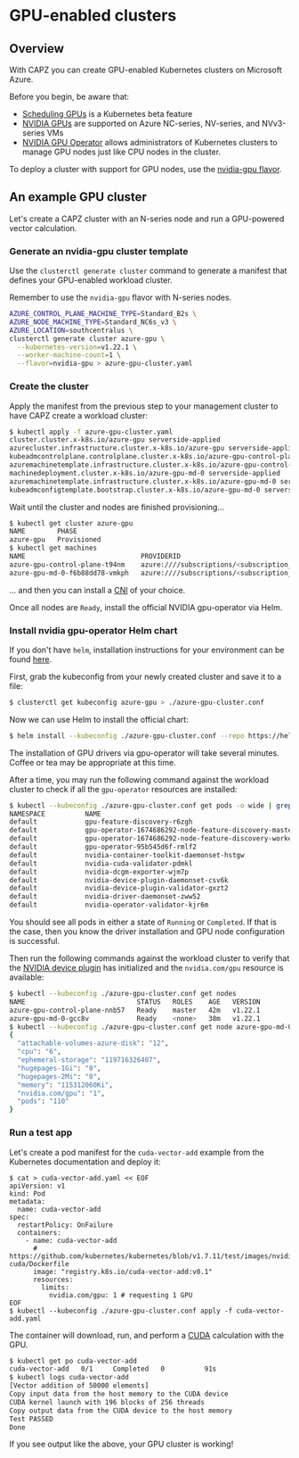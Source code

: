 # GPU-enabled clusters

## Overview

With CAPZ you can create GPU-enabled Kubernetes clusters on Microsoft Azure.

Before you begin, be aware that:

- [Scheduling GPUs](https://kubernetes.io/docs/tasks/manage-gpus/scheduling-gpus/) is a Kubernetes beta feature
- [NVIDIA GPUs](https://learn.microsoft.com/azure/virtual-machines/sizes-gpu) are supported on Azure NC-series, NV-series, and NVv3-series VMs
- [NVIDIA GPU Operator](https://github.com/NVIDIA/gpu-operator) allows administrators of Kubernetes clusters to manage GPU nodes just like CPU nodes in the cluster.

To deploy a cluster with support for GPU nodes, use the [nvidia-gpu flavor](https://raw.githubusercontent.com/kubernetes-sigs/cluster-api-provider-azure/main/templates/cluster-template-nvidia-gpu.yaml).

## An example GPU cluster

Let's create a CAPZ cluster with an N-series node and run a GPU-powered vector calculation.

### Generate an nvidia-gpu cluster template

Use the `clusterctl generate cluster` command to generate a manifest that defines your GPU-enabled
workload cluster.

Remember to use the `nvidia-gpu` flavor with N-series nodes.

```bash
AZURE_CONTROL_PLANE_MACHINE_TYPE=Standard_B2s \
AZURE_NODE_MACHINE_TYPE=Standard_NC6s_v3 \
AZURE_LOCATION=southcentralus \
clusterctl generate cluster azure-gpu \
  --kubernetes-version=v1.22.1 \
  --worker-machine-count=1 \
  --flavor=nvidia-gpu > azure-gpu-cluster.yaml
```

### Create the cluster

Apply the manifest from the previous step to your management cluster to have CAPZ create a
workload cluster:

```bash
$ kubectl apply -f azure-gpu-cluster.yaml
cluster.cluster.x-k8s.io/azure-gpu serverside-applied
azurecluster.infrastructure.cluster.x-k8s.io/azure-gpu serverside-applied
kubeadmcontrolplane.controlplane.cluster.x-k8s.io/azure-gpu-control-plane serverside-applied
azuremachinetemplate.infrastructure.cluster.x-k8s.io/azure-gpu-control-plane serverside-applied
machinedeployment.cluster.x-k8s.io/azure-gpu-md-0 serverside-applied
azuremachinetemplate.infrastructure.cluster.x-k8s.io/azure-gpu-md-0 serverside-applied
kubeadmconfigtemplate.bootstrap.cluster.x-k8s.io/azure-gpu-md-0 serverside-applied
```

Wait until the cluster and nodes are finished provisioning...

```bash
$ kubectl get cluster azure-gpu
NAME        PHASE
azure-gpu   Provisioned
$ kubectl get machines
NAME                             PROVIDERID                                                                                                                                     PHASE     VERSION
azure-gpu-control-plane-t94nm    azure:////subscriptions/<subscription_id>/resourceGroups/azure-gpu/providers/Microsoft.Compute/virtualMachines/azure-gpu-control-plane-nnb57   Running   v1.22.1
azure-gpu-md-0-f6b88dd78-vmkph   azure:////subscriptions/<subscription_id>/resourceGroups/azure-gpu/providers/Microsoft.Compute/virtualMachines/azure-gpu-md-0-gcc8v            Running   v1.22.1
```

... and then you can install a [CNI](https://cluster-api.sigs.k8s.io/user/quick-start.html#deploy-a-cni-solution) of your choice.

Once all nodes are `Ready`, install the official NVIDIA gpu-operator via Helm.

### Install nvidia gpu-operator Helm chart

If you don't have `helm`, installation instructions for your environment can be found [here](https://helm.sh).

First, grab the kubeconfig from your newly created cluster and save it to a file:

```bash
$ clusterctl get kubeconfig azure-gpu > ./azure-gpu-cluster.conf
```

Now we can use Helm to install the official chart:

```bash
$ helm install --kubeconfig ./azure-gpu-cluster.conf --repo https://helm.ngc.nvidia.com/nvidia gpu-operator --generate-name
```

The installation of GPU drivers via gpu-operator will take several minutes. Coffee or tea may be appropriate at this time.

After a time, you may run the following command against the workload cluster to check if all the `gpu-operator` resources are installed:

```bash
$ kubectl --kubeconfig ./azure-gpu-cluster.conf get pods -o wide | grep 'gpu\|nvidia'
NAMESPACE          NAME                                                              READY   STATUS      RESTARTS   AGE     IP               NODE                                      NOMINATED NODE   READINESS GATES
default            gpu-feature-discovery-r6zgh                                       1/1     Running     0          7m21s   192.168.132.75   azure-gpu-md-0-gcc8v            <none>           <none>
default            gpu-operator-1674686292-node-feature-discovery-master-79d8pbcg6   1/1     Running     0          8m15s   192.168.96.7     azure-gpu-control-plane-nnb57   <none>           <none>
default            gpu-operator-1674686292-node-feature-discovery-worker-g9dj2       1/1     Running     0          8m15s   192.168.132.66   gpu-md-0-gcc8v            <none>           <none>
default            gpu-operator-95b545d6f-rmlf2                                      1/1     Running     0          8m15s   192.168.132.67   gpu-md-0-gcc8v            <none>           <none>
default            nvidia-container-toolkit-daemonset-hstgw                          1/1     Running     0          7m21s   192.168.132.70   gpu-md-0-gcc8v            <none>           <none>
default            nvidia-cuda-validator-pdmkl                                       0/1     Completed   0          3m47s   192.168.132.74   azure-gpu-md-0-gcc8v            <none>           <none>
default            nvidia-dcgm-exporter-wjm7p                                        1/1     Running     0          7m21s   192.168.132.71   azure-gpu-md-0-gcc8v            <none>           <none>
default            nvidia-device-plugin-daemonset-csv6k                              1/1     Running     0          7m21s   192.168.132.73   azure-gpu-md-0-gcc8v            <none>           <none>
default            nvidia-device-plugin-validator-gxzt2                              0/1     Completed   0          2m49s   192.168.132.76   azure-gpu-md-0-gcc8v            <none>           <none>
default            nvidia-driver-daemonset-zww52                                     1/1     Running     0          7m46s   192.168.132.68   azure-gpu-md-0-gcc8v            <none>           <none>
default            nvidia-operator-validator-kjr6m                                   1/1     Running     0          7m21s   192.168.132.72   azure-gpu-md-0-gcc8v            <none>           <none>
```

You should see all pods in either a state of `Running` or `Completed`. If that is the case, then you know the driver installation and GPU node configuration is successful.

Then run the following commands against the workload cluster to verify that the
[NVIDIA device plugin](https://raw.githubusercontent.com/NVIDIA/k8s-device-plugin/main/deployments/static/nvidia-device-plugin.yml)
has initialized and the `nvidia.com/gpu` resource is available:

```bash
$ kubectl --kubeconfig ./azure-gpu-cluster.conf get nodes
NAME                            STATUS   ROLES    AGE   VERSION
azure-gpu-control-plane-nnb57   Ready    master   42m   v1.22.1
azure-gpu-md-0-gcc8v            Ready    <none>   38m   v1.22.1
$ kubectl --kubeconfig ./azure-gpu-cluster.conf get node azure-gpu-md-0-gcc8v -o jsonpath={.status.allocatable} | jq
{
  "attachable-volumes-azure-disk": "12",
  "cpu": "6",
  "ephemeral-storage": "119716326407",
  "hugepages-1Gi": "0",
  "hugepages-2Mi": "0",
  "memory": "115312060Ki",
  "nvidia.com/gpu": "1",
  "pods": "110"
}
```

### Run a test app

Let's create a pod manifest for the `cuda-vector-add` example from the Kubernetes documentation and
deploy it:

```shell
$ cat > cuda-vector-add.yaml << EOF
apiVersion: v1
kind: Pod
metadata:
  name: cuda-vector-add
spec:
  restartPolicy: OnFailure
  containers:
    - name: cuda-vector-add
      # https://github.com/kubernetes/kubernetes/blob/v1.7.11/test/images/nvidia-cuda/Dockerfile
      image: "registry.k8s.io/cuda-vector-add:v0.1"
      resources:
        limits:
          nvidia.com/gpu: 1 # requesting 1 GPU
EOF
$ kubectl --kubeconfig ./azure-gpu-cluster.conf apply -f cuda-vector-add.yaml
```

The container will download, run, and perform a [CUDA](https://developer.nvidia.com/cuda-zone)
calculation with the GPU.

```bash
$ kubectl get po cuda-vector-add
cuda-vector-add   0/1     Completed   0          91s
$ kubectl logs cuda-vector-add
[Vector addition of 50000 elements]
Copy input data from the host memory to the CUDA device
CUDA kernel launch with 196 blocks of 256 threads
Copy output data from the CUDA device to the host memory
Test PASSED
Done
```

If you see output like the above, your GPU cluster is working!
